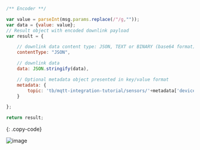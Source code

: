 ```js
/** Encoder **/

var value = parseInt(msg.params.replace(/"/g,""));
var data = {value: value};
// Result object with encoded downlink payload
var result = {

    // downlink data content type: JSON, TEXT or BINARY (base64 format)
    contentType: "JSON",

    // downlink data
    data: JSON.stringify(data),

    // Optional metadata object presented in key/value format
    metadata: {
        topic: 'tb/mqtt-integration-tutorial/sensors/'+metadata['deviceName']+'/rx/twoway'
    }

};

return result;
```
{: .copy-code}

![image](https://img.thingsboard.io/user-guide/integrations/mqtt/mqtt-rpc-edit-downlink-java-3-pe.png)
